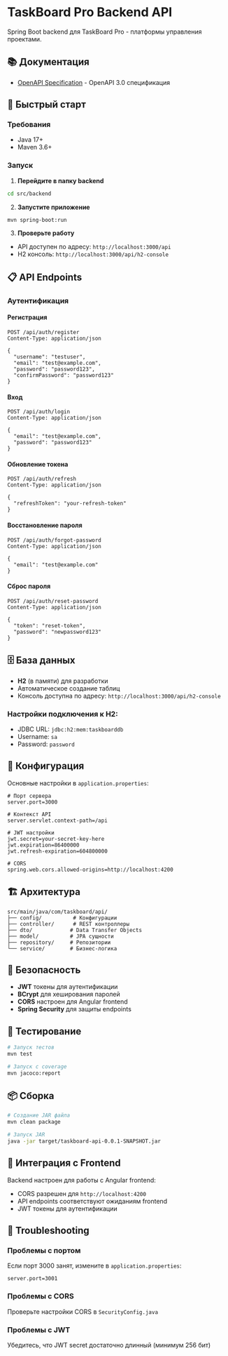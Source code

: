 # TaskBoard Pro Backend API

Spring Boot backend для TaskBoard Pro - платформы управления проектами.

## 📚 Документация

- [OpenAPI Specification](src/main/resources/openapi.yaml) - OpenAPI 3.0 спецификация

## 🚀 Быстрый старт

### Требования
- Java 17+
- Maven 3.6+

### Запуск

1. **Перейдите в папку backend**
```bash
cd src/backend
```

2. **Запустите приложение**
```bash
mvn spring-boot:run
```

3. **Проверьте работу**
- API доступен по адресу: `http://localhost:3000/api`
- H2 консоль: `http://localhost:3000/api/h2-console`

## 📋 API Endpoints

### Аутентификация

#### Регистрация
```http
POST /api/auth/register
Content-Type: application/json

{
  "username": "testuser",
  "email": "test@example.com",
  "password": "password123",
  "confirmPassword": "password123"
}
```

#### Вход
```http
POST /api/auth/login
Content-Type: application/json

{
  "email": "test@example.com",
  "password": "password123"
}
```

#### Обновление токена
```http
POST /api/auth/refresh
Content-Type: application/json

{
  "refreshToken": "your-refresh-token"
}
```

#### Восстановление пароля
```http
POST /api/auth/forgot-password
Content-Type: application/json

{
  "email": "test@example.com"
}
```

#### Сброс пароля
```http
POST /api/auth/reset-password
Content-Type: application/json

{
  "token": "reset-token",
  "password": "newpassword123"
}
```

## 🗄️ База данных

- **H2** (в памяти) для разработки
- Автоматическое создание таблиц
- Консоль доступна по адресу: `http://localhost:3000/api/h2-console`

### Настройки подключения к H2:
- JDBC URL: `jdbc:h2:mem:taskboarddb`
- Username: `sa`
- Password: `password`

## 🔧 Конфигурация

Основные настройки в `application.properties`:

```properties
# Порт сервера
server.port=3000

# Контекст API
server.servlet.context-path=/api

# JWT настройки
jwt.secret=your-secret-key-here
jwt.expiration=86400000
jwt.refresh-expiration=604800000

# CORS
spring.web.cors.allowed-origins=http://localhost:4200
```

## 🏗️ Архитектура

```
src/main/java/com/taskboard/api/
├── config/          # Конфигурации
├── controller/      # REST контроллеры
├── dto/            # Data Transfer Objects
├── model/          # JPA сущности
├── repository/     # Репозитории
└── service/        # Бизнес-логика
```

## 🔐 Безопасность

- **JWT** токены для аутентификации
- **BCrypt** для хеширования паролей
- **CORS** настроен для Angular frontend
- **Spring Security** для защиты endpoints

## 🧪 Тестирование

```bash
# Запуск тестов
mvn test

# Запуск с coverage
mvn jacoco:report
```

## 📦 Сборка

```bash
# Создание JAR файла
mvn clean package

# Запуск JAR
java -jar target/taskboard-api-0.0.1-SNAPSHOT.jar
```

## 🔗 Интеграция с Frontend

Backend настроен для работы с Angular frontend:
- CORS разрешен для `http://localhost:4200`
- API endpoints соответствуют ожиданиям frontend
- JWT токены для аутентификации

## 🚨 Troubleshooting

### Проблемы с портом
Если порт 3000 занят, измените в `application.properties`:
```properties
server.port=3001
```

### Проблемы с CORS
Проверьте настройки CORS в `SecurityConfig.java`

### Проблемы с JWT
Убедитесь, что JWT secret достаточно длинный (минимум 256 бит) 
